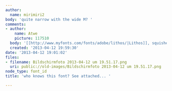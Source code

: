 ```yaml
---
author:
  name: mirimiri2
body: 'quite narrow with the wide M? '
comments:
- author:
    name: Atwe
    picture: 117510
  body: '[[http://www.myfonts.com/fonts/adobe/lithos/|Lithos]], squished.'
  created: '2013-04-12 19:59:30'
date: '2013-04-12 19:01:02'
files:
- filename: Bildschirmfoto 2013-04-12 um 19.51.17.png
  uri: public://old-images/Bildschirmfoto 2013-04-12 um 19.51.17.png
node_type: font_id
title: 'who knows this font? See attached... '

---
```

